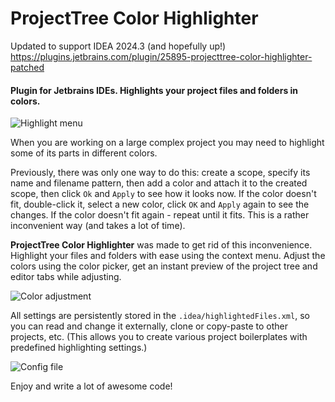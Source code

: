 # ProjectTree Color Highlighter
Updated to support IDEA 2024.3 (and hopefully up!)
https://plugins.jetbrains.com/plugin/25895-projecttree-color-highlighter-patched

####  Plugin for Jetbrains IDEs. Highlights your project files and folders in colors.

![Highlight menu](images/highlight-menu-large.png)

When you are working on a large complex project you may need to highlight
some of its parts in different colors.

Previously, there was only one way to do this:
create a scope, specify its name and filename pattern, then add a color
and attach it to the created scope, then click `Ok` and `Apply`
to see how it looks now. If the color doesn't fit, double-click it, select a new color,
click `OK` and `Apply` again to see the changes. If the color doesn't fit again -
repeat until it fits.
This is a rather inconvenient way (and takes a lot of time).

**ProjectTree Color Highlighter** was made to get rid of this inconvenience.
Highlight your files and folders with ease using the context menu. Adjust the colors
using the color picker, get an instant preview of the project tree and editor tabs
while adjusting.

![Color adjustment](images/color-adjustment.png)

All settings are persistently stored in the `.idea/highlightedFiles.xml`,
so you can read and change it externally, clone or copy-paste to other projects, etc.
(This allows you to create various project boilerplates with predefined highlighting settings.)

![Config file](images/config-file-large.png)

Enjoy and write a lot of awesome code!
